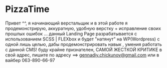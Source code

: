 # PizzaTime
Привет ^^, я начинающий верстальщик и в этой работе я продемонстрирую, аккуратную, удобную верстку + исправление своих прошлых ошибок ...
данный Landing Page разрабатывается с использованием SCSS | FLEXbox и будет "натянут" на WP(Wordpress) с одной лишь целью, дабы продемонстрировать навык , умения работать с данной CMS! 
буду крайне признателен, САМОЙ ЖЕСТКОЙ КРИТИКЕ в свой адрес, пишите по адресу ==> gennadiy.chickunov@gmail.com или в вайбер 063-890-66-97


